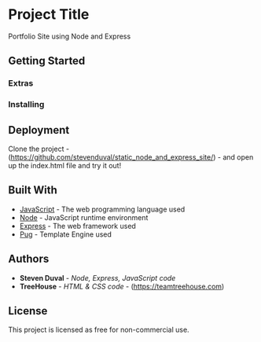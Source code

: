 # Project Title

Portfolio Site using Node and Express

## Getting Started



### Extras




### Installing


## Deployment

Clone the project - (https://github.com/stevenduval/static_node_and_express_site/) -  and open up the index.html file and try it out!

## Built With

* [JavaScript](https://developer.mozilla.org/en-US/docs/Web/JavaScript) - The web programming language used
* [Node](https://nodejs.org/en/about/) - JavaScript runtime environment
* [Express](https://expressjs.com/) - The web framework used
* [Pug](https://pugjs.org) - Template Engine used

## Authors

* **Steven Duval** - *Node, Express, JavaScript code*
* **TreeHouse** - *HTML & CSS code* - (https://teamtreehouse.com)

## License

This project is licensed as free for non-commercial use.

